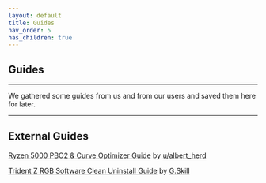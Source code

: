 ```yaml
---
layout: default
title: Guides
nav_order: 5
has_children: true
---
```

## Guides

***

We gathered some guides from us and from our users and saved them here for later.

***

## External Guides

<a href="https://www.reddit.com/r/ASRock/comments/kykver/overclocking_your_zen_3_ryzen_5000_with_precision/" target="_blank">Ryzen 5000 PBO2 & Curve Optimizer Guide</a> by <a href="https://www.reddit.com/user/albert_herd/" target="_blank">u/albert_herd</a>

<a href="http://www.gskill.us/forum/forum/product-discussion/ddr4/trident-z-rgb/161217-trident-z-rgb-software-clean-uninstall-guide-for-v1-06-68" target="_blank">Trident Z RGB Software Clean Uninstall Guide</a> by <a href="http://www.gskill.us/" target="_blank">G.Skill</a>